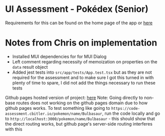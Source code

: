 # UI Assessment - Pokédex (Senior)

Requirements for this can be found on the home page of the app or [here](./src/README.md)

# Notes from Chris on implementation
- Installed MUI dependencies for for MUI Dialog
- Left comment regarding necessity of memoization on properties on the `data` result object
- Added jest tests into `src/app/tests/App.test.tsx` but as they are not required for the assessment and to make sure I got this turned in with plenty of time to spare, I did not add the things necessary to run these tests

Github pages hosted version of project: [here](https://code-assessment.cbitler.io/)
Note: Going directly to non-base routes does not working on the github pages domain due to how github pages works. To test something like going to `https://code-assessment.cbitler.io/pokemon/name/Bulbasaur`, run the code locally and go to `http://localhost:3000/pokemon/name/Bulbasaur` - this should show that the direct routing works, but github page's server-side routing interferes with this